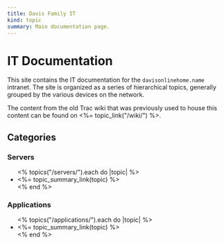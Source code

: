 ```yaml
--- 
title: Davis Family IT
kind: topic
summary: Main documentation page.
---
```


# IT Documentation

This site contains the IT documentation for the `davisonlinehome.name` intranet. The site is organized as a series of hierarchical topics, generally grouped by the various devices on the network.

The content from the old Trac wiki that was previously used to house this content can be found on <%= topic_link("/wiki/") %>.

## Categories

### Servers
<ul>
<% topics("/servers/").each do |topic| %>
  <li><%= topic_summary_link(topic) %></li>
<% end %>
</ul>

<!--
### Workstations
<ul>
<% topics("/workstations/").each do |topic| %>
  <li><%= topic_summary_link(topic) %></li>
<% end %>
</ul>
-->

### Applications
<ul>
<% topics("/applications/").each do |topic| %>
  <li><%= topic_summary_link(topic) %></li>
<% end %>
</ul>

<!--
### Miscellaneous
<ul>
<% topics("/misc/").each do |topic| %>
  <li><%= topic_summary_link(topic) %></li>
<% end %>
</ul>
-->

<!--
<h2>Top-Level Topics</h2>
<ul>
<% topics("/").each do |topic| %>
  <li><%= topic.identifier %></li>
<% end %>
</ul>

## Root Children
<ul>
<% @items.find { |item| item.identifier == "/" }.children.each do |item| %>
  <li><%= item.identifier %></li>
<% end %>
</ul>

## Items
<ul>
<% @items.each do |item| %>
  <li>inspect=<%= item.inspect %>, id=<%= item.identifier %>, kind=<%= item.respond_to?('kind') %></li>
<% end %>
</ul>
-->
